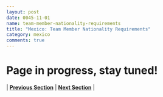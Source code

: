 ```yaml
---
layout: post
date: 0045-11-01
name: team-member-nationality-requirements
title: "Mexico: Team Member Nationality Requirements"
category: mexico
comments: true
---
```


# Page in progress, stay tuned!




| **[Previous Section]( https://neo-project.github.io/global-blockchain-compliance-hub//mexico/mexico-registry-requirements.html)** | **[Next Section]( https://neo-project.github.io/global-blockchain-compliance-hub//mexico/mexico-tax-and-auditing-requirements.html)** |
